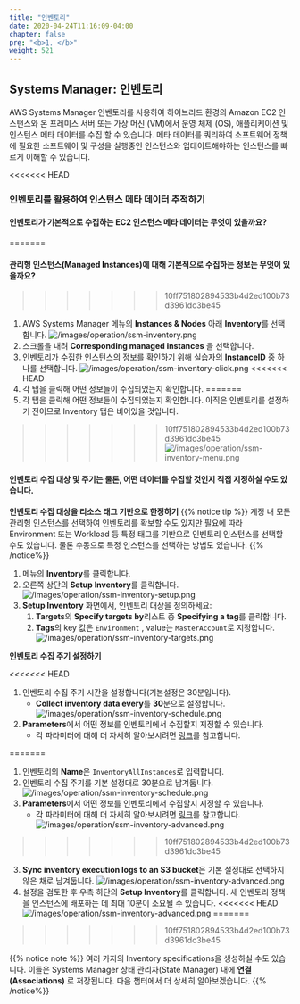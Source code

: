 ```yaml
---
title: "인벤토리"
date: 2020-04-24T11:16:09-04:00
chapter: false
pre: "<b>1. </b>"
weight: 521
---
```


## Systems Manager: 인벤토리
AWS Systems Manager 인벤토리를 사용하여 하이브리드 환경의 Amazon EC2 인스턴스와 온 프레미스 서버 또는 가상 머신 (VM)에서 운영 체제 (OS), 애플리케이션 및 인스턴스 메타 데이터를 수집 할 수 있습니다. 메타 데이터를 쿼리하여 소프트웨어 정책에 필요한 소프트웨어 및 구성을 실행중인 인스턴스와 업데이트해야하는 인스턴스를 빠르게 이해할 수 있습니다.

<!--
[AWS Systems Manager 인벤토리](https://docs.aws.amazon.com/systems-manager/latest/userguide/systems-manager-inventory.html)는 Amazon EC2 및 온프레미스 컴퓨팅 환경에 대한 가시성을 제공합니다. 인벤토리를 사용하여 관리형 인스턴스에서 메타데이터를 수집할 수 있습니다. 이 메타데이터를 중앙 Amazon Simple Storage Service(Amazon S3) 버킷에 저장한 후 기본 제공 도구를 사용하여 데이터를 쿼리하고 어느 인스턴스에서 소프트웨어 정책이 요구하는 소프트웨어 및 구성을 실행 중인지, 어느 인스턴스를 업데이트해야 하는지 빠르게 확인할 수 있습니다. 원클릭 절차를 사용하여 모든 관리형 인스턴스에 대해 인벤토리를 구성할 수 있습니다. 또한 여러 AWS 리전 및 계정으로부터 인벤토리 데이터를 구성하고 볼 수 있습니다.
-->

<<<<<<< HEAD
### 인벤토리를 활용하여 인스턴스 메타 데이터 추적하기

#### 인벤토리가 기본적으로 수집하는 EC2 인스턴스 메타 데이터는 무엇이 있을까요? 
=======

#### 관리형 인스턴스(Managed Instances)에 대해 기본적으로 수집하는 정보는 무엇이 있을까요? 
>>>>>>> 10ff751802894533b4d2ed100b73d3961dc3be45
   1. AWS Systems Manager 메뉴의 **Instances & Nodes** 아래 **Inventory**를 선택합니다.
   ![/images/operation/ssm-inventory.png](/images/operation/ssm-inventory.png)
   1. 스크롤을 내려 **Corresponding managed instances** 을 선택합니다. <!--현재 인벤토리에는 EC2에서 사용 가능한 인스턴스 데이터만 포함되어 있습니다.-->
   2. 인벤토리가 수집한 인스턴스의 정보를 확인하기 위해 실습자의 **InstanceID** 중 하나를 선택합니다.
      ![/images/operation/ssm-inventory-click.png](/images/operation/ssm-inventory-click.png)
<<<<<<< HEAD
   3. 각 탭을 클릭해 어떤 정보들이 수집되었는지 확인합니다. 
=======
   3. 각 탭을 클릭해 어떤 정보들이 수집되었는지 확인합니다. 아직은 인벤토리를 설정하기 전이므로 Inventory 탭은 비어있을 것입니다. 
>>>>>>> 10ff751802894533b4d2ed100b73d3961dc3be45
   ![/images/operation/ssm-inventory-menu.png](/images/operation/ssm-inventory-menu.png)

#### 인벤토리 수집 대상 및 주기는 물론, 어떤 데이터를 수집할 것인지 직접 지정하실 수도 있습니다. 
**인벤토리 수집 대상을 리소스 태그 기반으로 한정하기**
{{% notice tip %}}
계정 내 모든 관리형 인스턴스를 선택하여 인벤토리를 확보할 수도 있지만 필요에 따라 Environment 또는 Workload 등 특정 태그를 기반으로 인벤토리 인스턴스를 선택할 수도 있습니다. 물론 수동으로 특정 인스턴스를 선택하는 방법도 있습니다.
{{% /notice%}}
   1. 메뉴의 **Inventory**를 클릭합니다.
   2. 오른쪽 상단의 **Setup Inventory**를 클릭합니다.
   ![/images/operation/ssm-inventory-setup.png](/images/operation/ssm-inventory-setup.png)
1. **Setup Inventory** 화면에서, 인벤토리 대상을 정의하세요:
   1. **Targets**의 **Specify targets by**리스트 중 **Specifying a tag**를 클릭합니다.
   2. **Tags**의 key 값은 `Environment` , value는 `MasterAccount`로 지정합니다. 
   ![/images/operation/ssm-inventory-targets.png](/images/operation/ssm-inventory-targets.png)

**인벤토리 수집 주기 설정하기**

<<<<<<< HEAD
1. 인벤토리 수집 주기 시간을 설정합니다(기본설정은 30분입니다).
   - **Collect inventory data every**를 **30**분으로 설정합니다.
   ![/images/operation/ssm-inventory-schedule.png](/images/operation/ssm-inventory-schedule.png)
2. **Parameters**에서 어떤 정보를 인벤토리에서 수집할지 지정할 수 있습니다.
   - 각 파라미터에 대해 더 자세히 알아보시려면 [링크](https://docs.aws.amazon.com/systems-manager/latest/userguide/systems-manager-inventory.html)를 참고합니다. 
  
=======
1. 인벤토리의 **Name**은 `InventoryAllInstances`로 입력합니다.
2. 인벤토리 수집 주기를 기본 설정대로 30분으로 남겨둡니다. 
   ![/images/operation/ssm-inventory-schedule.png](/images/operation/ssm-inventory-schedule.png)
3. **Parameters**에서 어떤 정보를 인벤토리에서 수집할지 지정할 수 있습니다.
   - 각 파라미터에 대해 더 자세히 알아보시려면 [링크](https://docs.aws.amazon.com/systems-manager/latest/userguide/systems-manager-inventory.html)를 참고합니다. 
     ![/images/operation/ssm-inventory-advanced.png](/images/operation/ssm-inventory-finish.png)
>>>>>>> 10ff751802894533b4d2ed100b73d3961dc3be45
<!--
1. (선택사항) 필요한 경우 인벤토리 실행 로그를 지정한 S3 버킷에 수집할 수도 있습니다. (사전에 [로그를 저장할 버킷](https://docs.aws.amazon.com/AmazonS3/latest/gsg/CreatingABucket.html)이 생성되어 있어야 합니다):
   1. **Advanced**의 **Sync inventory execution logs to an S3 bucket**의 체크박스를 선택하세요.
   2. S3 버킷 이름을 지정합니다.
   3. (선택사항) S3 버킷의 접두어를 지정할 수 있습니다.
2. !-->
3. **Sync inventory execution logs to an S3 bucket**은 기본 설정대로 선택하지 않은 채로 남겨둡니다. 
   ![/images/operation/ssm-inventory-advanced.png](/images/operation/ssm-inventory-advanced.png)
4. 설정을 검토한 후 우측 하단의 **Setup Inventory**를 클릭합니다. 새 인벤토리 정책을 인스턴스에 배포하는 데 최대 10분이 소요될 수 있습니다.
<<<<<<< HEAD
   ![/images/operation/ssm-inventory-advanced.png](/images/operation/ssm-inventory-finish.png)
=======

>>>>>>> 10ff751802894533b4d2ed100b73d3961dc3be45

<!--
1. 새로운 정책을 만드려면 동일 방법으로 추가할 수 있습니다.
2. 기존의 정책을 변경하려면 왼쪽 메뉴의 **State Manager**을 클릭하고 변경할 정책의 **Associations**를 클릭한다음 **Edit**을 선택하세요.
!-->

{{% notice note %}}
여러 가지의 Inventory specifications을 생성하실 수도 있습니다. 이들은 Systems Manager 상태 관리자(State Manager) 내에 **연결(Associations)** 로 저장됩니다. 다음 챕터에서 더 상세히 알아보겠습니다. 
{{% /notice%}}

<!--
## Systems Manager: State Manager
 
State Manager에서 [Association](https://docs.aws.amazon.com/systems-manager/latest/userguide/systems-manager-associations.html)은 관리형 인스턴스에 할당되는 구성입니다. 이러한 구성은 인스턴스에서 관리하려는 상태를 정의합니다. 예를 들어, 연결은 인스턴스에서 안티바이러스 소프트웨어가 설치되어 실행 중이어야 하는지 또는 특정 포트가 닫혀 있어야 하는지를 지정할 수 있습니다. 연결은 구성이 다시 적용되는 시점에 대한 일정을 지정합니다. 또한 연결은 구성 적용 시 취할 조치도 지정합니다. 예를 들어, 안티바이러스 소프트웨어에 대한 연결은 하루에 한 번 실행할 수 있습니다. 이러한 소프트웨어가 설치되어 있지 않으면 State Manager가 해당 소프트웨어를 설치합니다. 소프트웨어가 설치되어 있으나 서비스가 실행 중이 아닌 경우 연결이 State Manager에 해당 서비스의 시작을 지시할 수 있습니다.


Association은 대상 세트에 적용 할 상태를 정의합니다. 연결에는 세 가지 구성 요소와 하나의 선택적 구성 요소 집합이 포함됩니다.
  * 상태 정의 문서
  * 타겟(s)
  * 스케쥴
  * (선택사항) 런타임 매개변수.

이전 과정을 잘 수행했다면 이미 **Setup Inventory** 작업을 수행 할 때 상태 관리자에서 연결을 만들었습니다.

### 3 Association Status 리뷰

1.  **State Manager**를 선택하고 **Actions**을 확인하세요. 지금, 방금 만든 inventory-Association의 **Status**는 아마 완료되지 않았을 것입니다.
   ![/images/operation/ssm-inventory-advanced.png](/images/operation/ssm-review-start.png)
   1. **Setup Inventory**에서 만든 *Association id*를 선택하세요. 만약 별도의 이름을 설정하지 않았다면 **Association name**은 `Inventory-Association`가 기본 이름으로 설정되었을 것입니다.
   1. **Association ID** 하단에서 사용 가능한 각 데이터 탭을 검사하십시오.
   ![/images/operation/ssm-inventory-detail.png](/images/operation/ssm-review-detail.png)
   1. **Edit**를 선택하세요.
   ![/images/operation/ssm-inventory-edit.png](/images/operation/ssm-review-edit.png)
   1. **Name - optional** 에 좀 더 식별하기 쉬운 이름을 넣어봅시다, 예를들면  `InventoryAllInstances` (공백은 넣을 수 없습니다 ).
   ![/images/operation/ssm-inventory-name.png](/images/operation/ssm-review-name.png)
   1. 하단의 **Save Change**를 클릭합니다.
_Inventory_ 다음과 같이 완성됩니다. :
   * AWS-GatherSoftwareInventory command document에 정의 된 활동.
   * **Parameters** section에 제공된 parameters는 실행 시 document로 전달됩니다.
   * targets은 **Targets** section에서 정의됩니다
   >**중요**<br> 예제에선 single target 와일드 카드가 있습니다. 와일드 카드는 모든 인스턴스를 일치시켜 _all_ targets을 만듭니다.
   * 이 활동의 스케줄은 30 분 간격으로 CRON/Rate 표현식을 사용하기 위해 **Specify schedule** 및 **Specify with**에 정의되어 있습니다.
   * **Output options**을 지정하는 옵션이 있습니다.
   >**Note**<br> command document를 변경하면**Parameters** section이 new command document에 적합하도록 변경됩니다. 
 

1. 메뉴의**Instances and Nodes**의  **Managed Instances**를 클릭합니다. 관리중인 인벤토리 instances에 대한 **Association Status**가 설정된 것을 확인할 수 있습니다.
   ![/images/operation/ssm-inventory-as.png](/images/operation/ssm-review-as.png)
1. **Instance ID** 중 하나를 선택하여 인스턴스 인벤토리로 이동하십시오. 이제 인벤토리 탭이 채워진 것을 확인할 수 있습니다.
   ![/images/operation/ssm-inventory-inventory.png](/images/operation/ssm-review-inventory.png)
1.  Associations 탭에서 associations 및 마지막 활동을 추적 할 수 있습니다.
   ![/images/operation/ssm-inventory-associate.png](/images/operation/ssm-review-associate.png)

1. **Instances & Nodes**의 **Compliance**로 이동합니다. **Compliance Summary** 섹션에서는 관리되는 인스턴스의 전체 준수 상태와 **Compliance Summary**를 볼 수 있습니다.
   ![/images/operation/ssm-inventory-compilence2.png](/images/operation/ssm-review-compilence2.png)

>**Note**<br>inventory activity를 완료하는데 최대 10 분이 소요될 수 있습니다. inventory activity이 완료되기를 기다리는 동안 다음 섹션으로 진행할 수 있습니다.

## Systems Manager: Compliance

AWS Systems Manager Configuration [Compliance](https://docs.aws.amazon.com/systems-manager/latest/userguide/systems-manager-compliance.html)를 사용하여 관리형 인스턴스 집합에 대해 패치 규정 준수 및 구성 일관성을 검사할 수 있습니다. 여러 AWS 계정 및 리전의 데이터를 수집하여 집계한 후 규정을 준수하지 않는 특정 리소스로 드릴다운할 수 있습니다. 기본적으로 구성 규정 준수는 Systems Manager 패치 관리자 패치 및 Systems Manager State Manager 연결에 대한 현재의 규정 준수 데이터를 표시합니다. Systems Manager 규정 준수에는 다음과 같은 추가적인 장점 및 기능이 있습니다.

기본적으로 Configuration Compliance는 **Systems Manager Patch Manager** 패치 및 **Systems Manager State Manager** associations에 대한 준수 데이터를 표시합니다. IT 또는 비즈니스 요구사항에 따라 서비스 사용자를 지정하고 고유한 규정 준수유형을 만들 수도 있습니다. 데이터를 Amazon Athena 및 Amazon QuickSight로 보내 전체 보고서를 생성 할 수도 있습니다.
-->